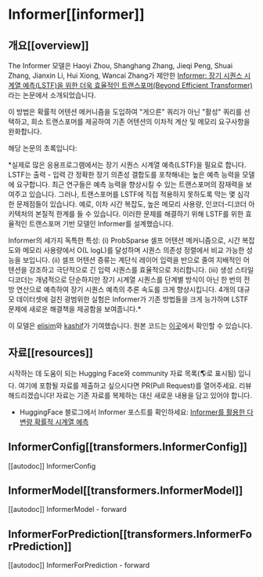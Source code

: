 <!--Copyright 2023 The HuggingFace Team. All rights reserved.

Licensed under the Apache License, Version 2.0 (the "License"); you may not use this file except in compliance with
the License. You may obtain a copy of the License at

http://www.apache.org/licenses/LICENSE-2.0

Unless required by applicable law or agreed to in writing, software distributed under the License is distributed on
an "AS IS" BASIS, WITHOUT WARRANTIES OR CONDITIONS OF ANY KIND, either express or implied. See the License for the
specific language governing permissions and limitations under the License.

⚠️ Note that this file is in Markdown but contain specific syntax for our doc-builder (similar to MDX) that may not be
rendered properly in your Markdown viewer.

-->

# Informer[[informer]]

## 개요[[overview]]

The Informer 모델은 Haoyi Zhou, Shanghang Zhang, Jieqi Peng, Shuai Zhang, Jianxin Li, Hui Xiong, Wancai Zhang가 제안한 [Informer: 장기 시퀀스 시계열 예측(LSTF)을 위한 더욱 효율적인 트랜스포머(Beyond Efficient Transformer)](https://huggingface.co/papers/2012.07436)라는 논문에서 소개되었습니다.

이 방법은 확률적 어텐션 메커니즘을 도입하여 "게으른" 쿼리가 아닌 "활성" 쿼리를 선택하고, 희소 트랜스포머를 제공하여 기존 어텐션의 이차적 계산 및 메모리 요구사항을 완화합니다.

해당 논문의 초록입니다:

*실제로 많은 응용프로그램에서는 장기 시퀀스 시계열 예측(LSTF)을 필요로 합니다. LSTF는 출력 - 입력 간 정확한 장기 의존성 결합도를 포착해내는 높은 예측 능력을 모델에 요구합니다. 최근 연구들은 예측 능력을 향상시킬 수 있는 트랜스포머의 잠재력을 보여주고 있습니다. 그러나, 트랜스포머를 LSTF에 직접 적용하지 못하도록 막는 몇 심각한 문제점들이 있습니다. 예로, 이차 시간 복잡도, 높은 메모리 사용량, 인코더-디코더 아키텍처의 본질적 한계를 들 수 있습니다. 이러한 문제를 해결하기 위해 LSTF를 위한 효율적인 트랜스포머 기반 모델인 Informer를 설계했습니다.

Informer의 세가지 독특한 특성:
(i) ProbSparse 셀프 어텐션 메커니즘으로, 시간 복잡도와 메모리 사용량에서 O(L logL)를 달성하며 시퀀스 의존성 정렬에서 비교 가능한 성능을 보입니다. 
(ii) 셀프 어텐션 증류는 계단식 레이어 입력을 반으로 줄여 지배적인 어텐션을 강조하고 극단적으로 긴 입력 시퀀스를 효율적으로 처리합니다. 
(iii) 생성 스타일 디코더는 개념적으로 단순하지만 장기 시계열 시퀀스를 단계별 방식이 아닌 한 번의 전방 연산으로 예측하여 장기 시퀀스 예측의 추론 속도를 크게 향상시킵니다. 4개의 대규모 데이터셋에 걸친 광범위한 실험은 Informer가 기존 방법들을 크게 능가하며 LSTF 문제에 새로운 해결책을 제공함을 보여줍니다.*

이 모델은 [elisim](https://huggingface.co/elisim)와 [kashif](https://huggingface.co/kashif)가 기여했습니다.
원본 코드는 [이곳](https://github.com/zhouhaoyi/Informer2020)에서 확인할 수 있습니다.

## 자료[[resources]]

시작하는 데 도움이 되는 Hugging Face와 community 자료 목록(🌎로 표시됨) 입니다. 여기에 포함될 자료를 제출하고 싶으시다면 PR(Pull Request)를 열어주세요. 리뷰 해드리겠습니다! 자료는 기존 자료를 복제하는 대신 새로운 내용을 담고 있어야 합니다.

- HuggingFace 블로그에서 Informer 포스트를 확인하세요: [Informer를 활용한 다변량 확률적 시계열 예측](https://huggingface.co/blog/informer)

## InformerConfig[[transformers.InformerConfig]]

[[autodoc]] InformerConfig

## InformerModel[[transformers.InformerModel]]

[[autodoc]] InformerModel
    - forward

## InformerForPrediction[[transformers.InformerForPrediction]]

[[autodoc]] InformerForPrediction
    - forward